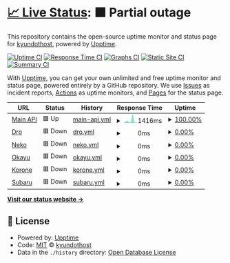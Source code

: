 # [📈 Live Status](https://status.kyun.host): <!--live status--> **🟧 Partial outage**

This repository contains the open-source uptime monitor and status page for [kyundothost](https://status.kyun.host), powered by [Upptime](https://github.com/upptime/upptime).

[![Uptime CI](https://github.com/kyundothost/status/workflows/Uptime%20CI/badge.svg)](https://github.com/kyundothost/status/actions?query=workflow%3A%22Uptime+CI%22)
[![Response Time CI](https://github.com/kyundothost/status/workflows/Response%20Time%20CI/badge.svg)](https://github.com/kyundothost/status/actions?query=workflow%3A%22Response+Time+CI%22)
[![Graphs CI](https://github.com/kyundothost/status/workflows/Graphs%20CI/badge.svg)](https://github.com/kyundothost/status/actions?query=workflow%3A%22Graphs+CI%22)
[![Static Site CI](https://github.com/kyundothost/status/workflows/Static%20Site%20CI/badge.svg)](https://github.com/kyundothost/status/actions?query=workflow%3A%22Static+Site+CI%22)
[![Summary CI](https://github.com/kyundothost/status/workflows/Summary%20CI/badge.svg)](https://github.com/kyundothost/status/actions?query=workflow%3A%22Summary+CI%22)

With [Upptime](https://upptime.js.org), you can get your own unlimited and free uptime monitor and status page, powered entirely by a GitHub repository. We use [Issues](https://github.com/kyundothost/status/issues) as incident reports, [Actions](https://github.com/kyundothost/status/actions) as uptime monitors, and [Pages](https://status.kyun.host) for the status page.

<!--start: status pages-->
<!-- This summary is generated by Upptime (https://github.com/upptime/upptime) -->
<!-- Do not edit this manually, your changes will be overwritten -->
<!-- prettier-ignore -->
| URL | Status | History | Response Time | Uptime |
| --- | ------ | ------- | ------------- | ------ |
| <img alt="" src="https://icons.duckduckgo.com/ip3/api.kyun.host.ico" height="13"> [Main API](https://api.kyun.host/ping) | 🟩 Up | [main-api.yml](https://github.com/kyundothost/status/commits/HEAD/history/main-api.yml) | <details><summary><img alt="Response time graph" src="./graphs/main-api/response-time-week.png" height="20"> 1416ms</summary><br><a href="https://status.kyun.host/history/main-api"><img alt="Response time 766" src="https://img.shields.io/endpoint?url=https%3A%2F%2Fraw.githubusercontent.com%2Fkyundothost%2Fstatus%2FHEAD%2Fapi%2Fmain-api%2Fresponse-time.json"></a><br><a href="https://status.kyun.host/history/main-api"><img alt="24-hour response time 578" src="https://img.shields.io/endpoint?url=https%3A%2F%2Fraw.githubusercontent.com%2Fkyundothost%2Fstatus%2FHEAD%2Fapi%2Fmain-api%2Fresponse-time-day.json"></a><br><a href="https://status.kyun.host/history/main-api"><img alt="7-day response time 1416" src="https://img.shields.io/endpoint?url=https%3A%2F%2Fraw.githubusercontent.com%2Fkyundothost%2Fstatus%2FHEAD%2Fapi%2Fmain-api%2Fresponse-time-week.json"></a><br><a href="https://status.kyun.host/history/main-api"><img alt="30-day response time 622" src="https://img.shields.io/endpoint?url=https%3A%2F%2Fraw.githubusercontent.com%2Fkyundothost%2Fstatus%2FHEAD%2Fapi%2Fmain-api%2Fresponse-time-month.json"></a><br><a href="https://status.kyun.host/history/main-api"><img alt="1-year response time 660" src="https://img.shields.io/endpoint?url=https%3A%2F%2Fraw.githubusercontent.com%2Fkyundothost%2Fstatus%2FHEAD%2Fapi%2Fmain-api%2Fresponse-time-year.json"></a></details> | <details><summary><a href="https://status.kyun.host/history/main-api">100.00%</a></summary><a href="https://status.kyun.host/history/main-api"><img alt="All-time uptime 97.40%" src="https://img.shields.io/endpoint?url=https%3A%2F%2Fraw.githubusercontent.com%2Fkyundothost%2Fstatus%2FHEAD%2Fapi%2Fmain-api%2Fuptime.json"></a><br><a href="https://status.kyun.host/history/main-api"><img alt="24-hour uptime 100.00%" src="https://img.shields.io/endpoint?url=https%3A%2F%2Fraw.githubusercontent.com%2Fkyundothost%2Fstatus%2FHEAD%2Fapi%2Fmain-api%2Fuptime-day.json"></a><br><a href="https://status.kyun.host/history/main-api"><img alt="7-day uptime 100.00%" src="https://img.shields.io/endpoint?url=https%3A%2F%2Fraw.githubusercontent.com%2Fkyundothost%2Fstatus%2FHEAD%2Fapi%2Fmain-api%2Fuptime-week.json"></a><br><a href="https://status.kyun.host/history/main-api"><img alt="30-day uptime 100.00%" src="https://img.shields.io/endpoint?url=https%3A%2F%2Fraw.githubusercontent.com%2Fkyundothost%2Fstatus%2FHEAD%2Fapi%2Fmain-api%2Fuptime-month.json"></a><br><a href="https://status.kyun.host/history/main-api"><img alt="1-year uptime 97.28%" src="https://img.shields.io/endpoint?url=https%3A%2F%2Fraw.githubusercontent.com%2Fkyundothost%2Fstatus%2FHEAD%2Fapi%2Fmain-api%2Fuptime-year.json"></a></details>
| <img alt="" src="https://icons.duckduckgo.com/ip3/null.ico" height="13"> [Dro](dro.kyun.host) | 🟥 Down | [dro.yml](https://github.com/kyundothost/status/commits/HEAD/history/dro.yml) | <details><summary><img alt="Response time graph" src="./graphs/dro/response-time-week.png" height="20"> 0ms</summary><br><a href="https://status.kyun.host/history/dro"><img alt="Response time 204" src="https://img.shields.io/endpoint?url=https%3A%2F%2Fraw.githubusercontent.com%2Fkyundothost%2Fstatus%2FHEAD%2Fapi%2Fdro%2Fresponse-time.json"></a><br><a href="https://status.kyun.host/history/dro"><img alt="24-hour response time 0" src="https://img.shields.io/endpoint?url=https%3A%2F%2Fraw.githubusercontent.com%2Fkyundothost%2Fstatus%2FHEAD%2Fapi%2Fdro%2Fresponse-time-day.json"></a><br><a href="https://status.kyun.host/history/dro"><img alt="7-day response time 0" src="https://img.shields.io/endpoint?url=https%3A%2F%2Fraw.githubusercontent.com%2Fkyundothost%2Fstatus%2FHEAD%2Fapi%2Fdro%2Fresponse-time-week.json"></a><br><a href="https://status.kyun.host/history/dro"><img alt="30-day response time 0" src="https://img.shields.io/endpoint?url=https%3A%2F%2Fraw.githubusercontent.com%2Fkyundothost%2Fstatus%2FHEAD%2Fapi%2Fdro%2Fresponse-time-month.json"></a><br><a href="https://status.kyun.host/history/dro"><img alt="1-year response time 202" src="https://img.shields.io/endpoint?url=https%3A%2F%2Fraw.githubusercontent.com%2Fkyundothost%2Fstatus%2FHEAD%2Fapi%2Fdro%2Fresponse-time-year.json"></a></details> | <details><summary><a href="https://status.kyun.host/history/dro">0.00%</a></summary><a href="https://status.kyun.host/history/dro"><img alt="All-time uptime 39.93%" src="https://img.shields.io/endpoint?url=https%3A%2F%2Fraw.githubusercontent.com%2Fkyundothost%2Fstatus%2FHEAD%2Fapi%2Fdro%2Fuptime.json"></a><br><a href="https://status.kyun.host/history/dro"><img alt="24-hour uptime 0.00%" src="https://img.shields.io/endpoint?url=https%3A%2F%2Fraw.githubusercontent.com%2Fkyundothost%2Fstatus%2FHEAD%2Fapi%2Fdro%2Fuptime-day.json"></a><br><a href="https://status.kyun.host/history/dro"><img alt="7-day uptime 0.00%" src="https://img.shields.io/endpoint?url=https%3A%2F%2Fraw.githubusercontent.com%2Fkyundothost%2Fstatus%2FHEAD%2Fapi%2Fdro%2Fuptime-week.json"></a><br><a href="https://status.kyun.host/history/dro"><img alt="30-day uptime 1.38%" src="https://img.shields.io/endpoint?url=https%3A%2F%2Fraw.githubusercontent.com%2Fkyundothost%2Fstatus%2FHEAD%2Fapi%2Fdro%2Fuptime-month.json"></a><br><a href="https://status.kyun.host/history/dro"><img alt="1-year uptime 20.50%" src="https://img.shields.io/endpoint?url=https%3A%2F%2Fraw.githubusercontent.com%2Fkyundothost%2Fstatus%2FHEAD%2Fapi%2Fdro%2Fuptime-year.json"></a></details>
| <img alt="" src="https://icons.duckduckgo.com/ip3/null.ico" height="13"> [Neko](neko.kyun.host) | 🟥 Down | [neko.yml](https://github.com/kyundothost/status/commits/HEAD/history/neko.yml) | <details><summary><img alt="Response time graph" src="./graphs/neko/response-time-week.png" height="20"> 0ms</summary><br><a href="https://status.kyun.host/history/neko"><img alt="Response time 190" src="https://img.shields.io/endpoint?url=https%3A%2F%2Fraw.githubusercontent.com%2Fkyundothost%2Fstatus%2FHEAD%2Fapi%2Fneko%2Fresponse-time.json"></a><br><a href="https://status.kyun.host/history/neko"><img alt="24-hour response time 0" src="https://img.shields.io/endpoint?url=https%3A%2F%2Fraw.githubusercontent.com%2Fkyundothost%2Fstatus%2FHEAD%2Fapi%2Fneko%2Fresponse-time-day.json"></a><br><a href="https://status.kyun.host/history/neko"><img alt="7-day response time 0" src="https://img.shields.io/endpoint?url=https%3A%2F%2Fraw.githubusercontent.com%2Fkyundothost%2Fstatus%2FHEAD%2Fapi%2Fneko%2Fresponse-time-week.json"></a><br><a href="https://status.kyun.host/history/neko"><img alt="30-day response time 0" src="https://img.shields.io/endpoint?url=https%3A%2F%2Fraw.githubusercontent.com%2Fkyundothost%2Fstatus%2FHEAD%2Fapi%2Fneko%2Fresponse-time-month.json"></a><br><a href="https://status.kyun.host/history/neko"><img alt="1-year response time 191" src="https://img.shields.io/endpoint?url=https%3A%2F%2Fraw.githubusercontent.com%2Fkyundothost%2Fstatus%2FHEAD%2Fapi%2Fneko%2Fresponse-time-year.json"></a></details> | <details><summary><a href="https://status.kyun.host/history/neko">0.00%</a></summary><a href="https://status.kyun.host/history/neko"><img alt="All-time uptime 33.78%" src="https://img.shields.io/endpoint?url=https%3A%2F%2Fraw.githubusercontent.com%2Fkyundothost%2Fstatus%2FHEAD%2Fapi%2Fneko%2Fuptime.json"></a><br><a href="https://status.kyun.host/history/neko"><img alt="24-hour uptime 0.00%" src="https://img.shields.io/endpoint?url=https%3A%2F%2Fraw.githubusercontent.com%2Fkyundothost%2Fstatus%2FHEAD%2Fapi%2Fneko%2Fuptime-day.json"></a><br><a href="https://status.kyun.host/history/neko"><img alt="7-day uptime 0.00%" src="https://img.shields.io/endpoint?url=https%3A%2F%2Fraw.githubusercontent.com%2Fkyundothost%2Fstatus%2FHEAD%2Fapi%2Fneko%2Fuptime-week.json"></a><br><a href="https://status.kyun.host/history/neko"><img alt="30-day uptime 1.38%" src="https://img.shields.io/endpoint?url=https%3A%2F%2Fraw.githubusercontent.com%2Fkyundothost%2Fstatus%2FHEAD%2Fapi%2Fneko%2Fuptime-month.json"></a><br><a href="https://status.kyun.host/history/neko"><img alt="1-year uptime 20.66%" src="https://img.shields.io/endpoint?url=https%3A%2F%2Fraw.githubusercontent.com%2Fkyundothost%2Fstatus%2FHEAD%2Fapi%2Fneko%2Fuptime-year.json"></a></details>
| <img alt="" src="https://icons.duckduckgo.com/ip3/null.ico" height="13"> [Okayu](okayu.kyun.host) | 🟥 Down | [okayu.yml](https://github.com/kyundothost/status/commits/HEAD/history/okayu.yml) | <details><summary><img alt="Response time graph" src="./graphs/okayu/response-time-week.png" height="20"> 0ms</summary><br><a href="https://status.kyun.host/history/okayu"><img alt="Response time 200" src="https://img.shields.io/endpoint?url=https%3A%2F%2Fraw.githubusercontent.com%2Fkyundothost%2Fstatus%2FHEAD%2Fapi%2Fokayu%2Fresponse-time.json"></a><br><a href="https://status.kyun.host/history/okayu"><img alt="24-hour response time 0" src="https://img.shields.io/endpoint?url=https%3A%2F%2Fraw.githubusercontent.com%2Fkyundothost%2Fstatus%2FHEAD%2Fapi%2Fokayu%2Fresponse-time-day.json"></a><br><a href="https://status.kyun.host/history/okayu"><img alt="7-day response time 0" src="https://img.shields.io/endpoint?url=https%3A%2F%2Fraw.githubusercontent.com%2Fkyundothost%2Fstatus%2FHEAD%2Fapi%2Fokayu%2Fresponse-time-week.json"></a><br><a href="https://status.kyun.host/history/okayu"><img alt="30-day response time 0" src="https://img.shields.io/endpoint?url=https%3A%2F%2Fraw.githubusercontent.com%2Fkyundothost%2Fstatus%2FHEAD%2Fapi%2Fokayu%2Fresponse-time-month.json"></a><br><a href="https://status.kyun.host/history/okayu"><img alt="1-year response time 210" src="https://img.shields.io/endpoint?url=https%3A%2F%2Fraw.githubusercontent.com%2Fkyundothost%2Fstatus%2FHEAD%2Fapi%2Fokayu%2Fresponse-time-year.json"></a></details> | <details><summary><a href="https://status.kyun.host/history/okayu">0.00%</a></summary><a href="https://status.kyun.host/history/okayu"><img alt="All-time uptime 26.01%" src="https://img.shields.io/endpoint?url=https%3A%2F%2Fraw.githubusercontent.com%2Fkyundothost%2Fstatus%2FHEAD%2Fapi%2Fokayu%2Fuptime.json"></a><br><a href="https://status.kyun.host/history/okayu"><img alt="24-hour uptime 0.00%" src="https://img.shields.io/endpoint?url=https%3A%2F%2Fraw.githubusercontent.com%2Fkyundothost%2Fstatus%2FHEAD%2Fapi%2Fokayu%2Fuptime-day.json"></a><br><a href="https://status.kyun.host/history/okayu"><img alt="7-day uptime 0.00%" src="https://img.shields.io/endpoint?url=https%3A%2F%2Fraw.githubusercontent.com%2Fkyundothost%2Fstatus%2FHEAD%2Fapi%2Fokayu%2Fuptime-week.json"></a><br><a href="https://status.kyun.host/history/okayu"><img alt="30-day uptime 1.38%" src="https://img.shields.io/endpoint?url=https%3A%2F%2Fraw.githubusercontent.com%2Fkyundothost%2Fstatus%2FHEAD%2Fapi%2Fokayu%2Fuptime-month.json"></a><br><a href="https://status.kyun.host/history/okayu"><img alt="1-year uptime 14.00%" src="https://img.shields.io/endpoint?url=https%3A%2F%2Fraw.githubusercontent.com%2Fkyundothost%2Fstatus%2FHEAD%2Fapi%2Fokayu%2Fuptime-year.json"></a></details>
| <img alt="" src="https://icons.duckduckgo.com/ip3/null.ico" height="13"> [Korone](korone.kyun.host) | 🟥 Down | [korone.yml](https://github.com/kyundothost/status/commits/HEAD/history/korone.yml) | <details><summary><img alt="Response time graph" src="./graphs/korone/response-time-week.png" height="20"> 0ms</summary><br><a href="https://status.kyun.host/history/korone"><img alt="Response time 203" src="https://img.shields.io/endpoint?url=https%3A%2F%2Fraw.githubusercontent.com%2Fkyundothost%2Fstatus%2FHEAD%2Fapi%2Fkorone%2Fresponse-time.json"></a><br><a href="https://status.kyun.host/history/korone"><img alt="24-hour response time 0" src="https://img.shields.io/endpoint?url=https%3A%2F%2Fraw.githubusercontent.com%2Fkyundothost%2Fstatus%2FHEAD%2Fapi%2Fkorone%2Fresponse-time-day.json"></a><br><a href="https://status.kyun.host/history/korone"><img alt="7-day response time 0" src="https://img.shields.io/endpoint?url=https%3A%2F%2Fraw.githubusercontent.com%2Fkyundothost%2Fstatus%2FHEAD%2Fapi%2Fkorone%2Fresponse-time-week.json"></a><br><a href="https://status.kyun.host/history/korone"><img alt="30-day response time 0" src="https://img.shields.io/endpoint?url=https%3A%2F%2Fraw.githubusercontent.com%2Fkyundothost%2Fstatus%2FHEAD%2Fapi%2Fkorone%2Fresponse-time-month.json"></a><br><a href="https://status.kyun.host/history/korone"><img alt="1-year response time 208" src="https://img.shields.io/endpoint?url=https%3A%2F%2Fraw.githubusercontent.com%2Fkyundothost%2Fstatus%2FHEAD%2Fapi%2Fkorone%2Fresponse-time-year.json"></a></details> | <details><summary><a href="https://status.kyun.host/history/korone">0.00%</a></summary><a href="https://status.kyun.host/history/korone"><img alt="All-time uptime 25.60%" src="https://img.shields.io/endpoint?url=https%3A%2F%2Fraw.githubusercontent.com%2Fkyundothost%2Fstatus%2FHEAD%2Fapi%2Fkorone%2Fuptime.json"></a><br><a href="https://status.kyun.host/history/korone"><img alt="24-hour uptime 0.00%" src="https://img.shields.io/endpoint?url=https%3A%2F%2Fraw.githubusercontent.com%2Fkyundothost%2Fstatus%2FHEAD%2Fapi%2Fkorone%2Fuptime-day.json"></a><br><a href="https://status.kyun.host/history/korone"><img alt="7-day uptime 0.00%" src="https://img.shields.io/endpoint?url=https%3A%2F%2Fraw.githubusercontent.com%2Fkyundothost%2Fstatus%2FHEAD%2Fapi%2Fkorone%2Fuptime-week.json"></a><br><a href="https://status.kyun.host/history/korone"><img alt="30-day uptime 1.38%" src="https://img.shields.io/endpoint?url=https%3A%2F%2Fraw.githubusercontent.com%2Fkyundothost%2Fstatus%2FHEAD%2Fapi%2Fkorone%2Fuptime-month.json"></a><br><a href="https://status.kyun.host/history/korone"><img alt="1-year uptime 17.51%" src="https://img.shields.io/endpoint?url=https%3A%2F%2Fraw.githubusercontent.com%2Fkyundothost%2Fstatus%2FHEAD%2Fapi%2Fkorone%2Fuptime-year.json"></a></details>
| <img alt="" src="https://icons.duckduckgo.com/ip3/null.ico" height="13"> [Subaru](subaru.kyun.host) | 🟥 Down | [subaru.yml](https://github.com/kyundothost/status/commits/HEAD/history/subaru.yml) | <details><summary><img alt="Response time graph" src="./graphs/subaru/response-time-week.png" height="20"> 0ms</summary><br><a href="https://status.kyun.host/history/subaru"><img alt="Response time 189" src="https://img.shields.io/endpoint?url=https%3A%2F%2Fraw.githubusercontent.com%2Fkyundothost%2Fstatus%2FHEAD%2Fapi%2Fsubaru%2Fresponse-time.json"></a><br><a href="https://status.kyun.host/history/subaru"><img alt="24-hour response time 0" src="https://img.shields.io/endpoint?url=https%3A%2F%2Fraw.githubusercontent.com%2Fkyundothost%2Fstatus%2FHEAD%2Fapi%2Fsubaru%2Fresponse-time-day.json"></a><br><a href="https://status.kyun.host/history/subaru"><img alt="7-day response time 0" src="https://img.shields.io/endpoint?url=https%3A%2F%2Fraw.githubusercontent.com%2Fkyundothost%2Fstatus%2FHEAD%2Fapi%2Fsubaru%2Fresponse-time-week.json"></a><br><a href="https://status.kyun.host/history/subaru"><img alt="30-day response time 0" src="https://img.shields.io/endpoint?url=https%3A%2F%2Fraw.githubusercontent.com%2Fkyundothost%2Fstatus%2FHEAD%2Fapi%2Fsubaru%2Fresponse-time-month.json"></a><br><a href="https://status.kyun.host/history/subaru"><img alt="1-year response time 189" src="https://img.shields.io/endpoint?url=https%3A%2F%2Fraw.githubusercontent.com%2Fkyundothost%2Fstatus%2FHEAD%2Fapi%2Fsubaru%2Fresponse-time-year.json"></a></details> | <details><summary><a href="https://status.kyun.host/history/subaru">0.00%</a></summary><a href="https://status.kyun.host/history/subaru"><img alt="All-time uptime 1.62%" src="https://img.shields.io/endpoint?url=https%3A%2F%2Fraw.githubusercontent.com%2Fkyundothost%2Fstatus%2FHEAD%2Fapi%2Fsubaru%2Fuptime.json"></a><br><a href="https://status.kyun.host/history/subaru"><img alt="24-hour uptime 0.00%" src="https://img.shields.io/endpoint?url=https%3A%2F%2Fraw.githubusercontent.com%2Fkyundothost%2Fstatus%2FHEAD%2Fapi%2Fsubaru%2Fuptime-day.json"></a><br><a href="https://status.kyun.host/history/subaru"><img alt="7-day uptime 0.00%" src="https://img.shields.io/endpoint?url=https%3A%2F%2Fraw.githubusercontent.com%2Fkyundothost%2Fstatus%2FHEAD%2Fapi%2Fsubaru%2Fuptime-week.json"></a><br><a href="https://status.kyun.host/history/subaru"><img alt="30-day uptime 1.38%" src="https://img.shields.io/endpoint?url=https%3A%2F%2Fraw.githubusercontent.com%2Fkyundothost%2Fstatus%2FHEAD%2Fapi%2Fsubaru%2Fuptime-month.json"></a><br><a href="https://status.kyun.host/history/subaru"><img alt="1-year uptime 1.62%" src="https://img.shields.io/endpoint?url=https%3A%2F%2Fraw.githubusercontent.com%2Fkyundothost%2Fstatus%2FHEAD%2Fapi%2Fsubaru%2Fuptime-year.json"></a></details>

<!--end: status pages-->

[**Visit our status website →**](https://status.kyun.host)

## 📄 License

- Powered by: [Upptime](https://github.com/upptime/upptime)
- Code: [MIT](./LICENSE) © [kyundothost](https://status.kyun.host)
- Data in the `./history` directory: [Open Database License](https://opendatacommons.org/licenses/odbl/1-0/)

